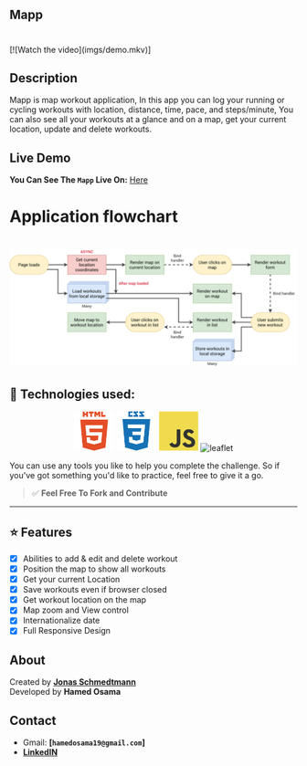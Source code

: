 ## Mapp

<h1 align="center">
</h1>
    [![Watch the video](imgs/demo.mkv)]

## Description

Mapp is map workout application, In this app you can log your running or cycling workouts with location, distance, time, pace, and steps/minute, You can also see all your workouts at a glance and on a map, get your current location, update and delete workouts.

## Live Demo

**You Can See The `Mapp` Live On:** [Here](https://hamedosama.github.io/Mapp/)

# Application flowchart

<h1 align="center">
    <img src="./imgs/Mapty-flowchart.png"/>
</h1>

## :rocket: Technologies used:

<p align="center">
<img src="https://github.com/devicons/devicon/blob/master/icons/html5/html5-plain-wordmark.svg" alt="html5" width="70" height="70"/>
<img src="https://github.com/devicons/devicon/blob/master/icons/css3/css3-plain-wordmark.svg" alt="css3" width="70" height="70"/>
<img src="https://github.com/devicons/devicon/blob/master/icons/javascript/javascript-original.svg" alt="javascript" width="70" height="70"/>
<img src="https://camo.githubusercontent.com/efe5825f7b954f1bdfea52541875c2d3c05da61c645a59d4b08c03e1ff6fbc4c/68747470733a2f2f7261776769742e636f6d2f4c6561666c65742f4c6561666c65742f6d61696e2f7372632f696d616765732f6c6f676f2e737667" alt="leaflet"  width="70" height="70"/>
</p>

You can use any tools you like to help you complete the challenge. So if you've got something you'd like to practice, feel free to give it a go.

> ✅ **Feel Free To Fork and Contribute**

---

## ⭐ Features

-   [x] Abilities to add & edit and delete workout
-   [x] Position the map to show all workouts
-   [x] Get your current Location
-   [x] Save workouts even if browser closed
-   [x] Get workout location on the map
-   [x] Map zoom and View control
-   [x] Internationalize date
-   [x] Full Responsive Design

## About

Created by **<a target="_blank" href="https://github.com/jonasschmedtmann">Jonas Schmedtmann</a>** <br>
Developed by **Hamed Osama**

## Contact

-   Gmail: **[`hamedosama19@gmail.com`]**
-   **[LinkedIN](https://www.linkedin.com/in/hamed-osama-70b838206/)**

